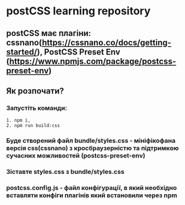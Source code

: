 # **postCSS learning repository**

## postCSS має плагіни: cssnano(https://cssnano.co/docs/getting-started/), PostCSS Preset Env (https://www.npmjs.com/package/postcss-preset-env)

## Як розпочати?

### Запустіть команди:

```
1. npm i,
2. npm run build:css
```

### Буде створений файл bundle/styles.css - мініфікофана версія css(cssnano) з кросбраузерністю та підтримкою сучасних можливостей (postcss-preset-env)

### Зіставте styles.css з bundle/styles.css

### postcss.config.js - файл конфігурації, в який необхідно вставляти конфіги плагінів який встановили через npm
